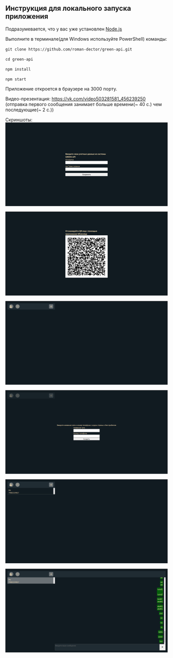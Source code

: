 ## Инструкция для локального запуска приложения

Подразумевается, что у вас уже установлен [Node.js](https://nodejs.org/en)

Выполните в терминале(для Windows используйте PowerShell) команды:

`git clone https://github.com/roman-dector/green-api.git`

`cd green-api`

`npm install`

`npm start`

Приложение откроется в браузере на 3000 порту.

Видео-презентация:
https://vk.com/video503281581_456239250 (отправка первого сообщения занимает больше времени(~ 40 c.) чем последующие(~ 2 c.))

Скриншоты:
![](images/Screenshot%20from%202023-05-23%2017-39-28.png)

![](images/Screenshot%20from%202023-05-23%2017-40-23.png)

![](images/Screenshot%20from%202023-05-23%2017-40-56.png)

![](images/Screenshot%20from%202023-05-23%2017-41-02.png)

![](images/Screenshot%20from%202023-05-23%2017-41-35.png)

![](images/Screenshot%20from%202023-05-23%2017-41-43.png)
